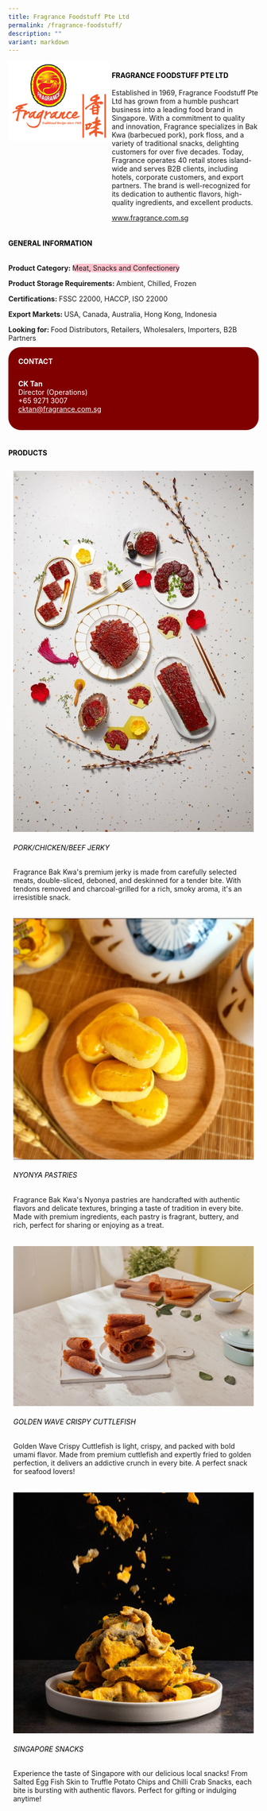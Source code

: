 ```yaml
---
title: Fragrance Foodstuff Pte Ltd
permalink: /fragrance-foodstuff/
description: ""
variant: markdown
---
```

<div class="flex-paragraph">
	<div style="display: flex; flex-wrap: wrap;" class="flex-container">
		<div style="flex: 1 1 40%; display: block;" class="card sgds">
			<img src="/images/Fragrance%20Foodstuff/fragrance_foodstuff_logo.png">
		</div>
		<div style="flex: 1 1 58%; display: block; margin-left: 3px" class="card-sgds">
			<h4 style="text-transform: uppercase; color: black;"><b>Fragrance Foodstuff Pte Ltd</b></h4>
			<p>Established in 1969, Fragrance Foodstuff Pte Ltd has grown from a humble pushcart business into a leading food brand in Singapore. With a commitment to quality and innovation, Fragrance specializes in Bak Kwa (barbecued pork), pork floss, and a variety of traditional snacks, delighting customers for over five decades. Today, Fragrance operates 40 retail stores island-wide and serves B2B clients, including hotels, corporate customers, and export partners. The brand is well-recognized for its dedication to authentic flavors, high-quality ingredients, and excellent products.</p>
			<p><a target="_blank" href="https://www.fragrance.com.sg">www.fragrance.com.sg</a></p>
		</div>
	</div>
</div>

<h4 style="text-transform: uppercase; color: black;">
	<b>General Information</b>
</h4>
<div style="display: flex; flex-wrap: wrap;" class="flex-container">
	<div style="flex: 1 1 65%; display: block; align-self: stretch" class="card sgds">
		<div class="flex-paragraph">
			<p>
				<b>Product Category: </b>
				<span style="background-color: pink; border-radius: 10px;">Meat, Snacks and Confectionery</span>
			</p>
			<p>
				<b>Product Storage Requirements: </b>Ambient, Chilled, Frozen
			</p>
			<p>
				<b>Certifications: </b>FSSC 22000, HACCP, ISO 22000
			</p>
			<p>
				<b>Export Markets: </b>USA, Canada, Australia, Hong Kong, Indonesia
			</p>
			<p style="margin-bottom: 10px;">
				<b>Looking for: </b>Food Distributors, Retailers, Wholesalers, Importers, B2B Partners
			</p>
		</div>
	</div>
	<div style="flex: 1 1 35%; padding: 10px; display: block; background-color: maroon; border-radius: 25px; align-self: center;" class="card sgds">
		<h4 style="color: white; margin-top: 10px; margin-left: 10px;">CONTACT</h4>
		<div class="flex-paragraph">
			<p style="padding: 10px; color: white;">
				<b>CK Tan</b>
				<br>Director (Operations)<br>+65 9271 3007<br>
				<a style="color: white;" href="mailto:cktan@fragrance.com.sg">cktan@fragrance.com.sg</a>
			</p>
		</div>
	</div>
</div>
<br>
<h4 style="text-transform: uppercase; color: black;">
	<b>Products</b>
</h4>
<div style="display: flex; flex-wrap: wrap;">
	<div style="flex: 1 1 47%; margin: 10px; display: block;" class="card sgds">
		<div style="display: block;" class="flex-image">
			<img src="/images/Fragrance%20Foodstuff/fragrance_foodstuff_product_01.jpg">
		</div>
		<div class="flex-paragraph">
			<h6 style="text-transform: uppercase; color: black;">Pork/Chicken/Beef Jerky</h6>
			<p>Fragrance Bak Kwa's premium jerky is made from carefully selected meats, double-sliced, deboned, and deskinned for a tender bite. With tendons removed and charcoal-grilled for a rich, smoky aroma, it's an irresistible snack.</p>
		</div>
	</div>
	<div style="flex: 1 1 47%; margin: 10px; display: block;" class="card sgds">
		<div style="display: block;" class="flex-image">
			<img src="/images/Fragrance%20Foodstuff/fragrance_foodstuff_product_02.jpg">
		</div>
		<div class="flex-paragraph">
			<h6 style="text-transform: uppercase; color: black;">Nyonya Pastries</h6>
			<p>Fragrance Bak Kwa's Nyonya pastries are handcrafted with authentic flavors and delicate textures, bringing a taste of tradition in every bite. Made with premium ingredients, each pastry is fragrant, buttery, and rich, perfect for sharing or enjoying as a treat.</p>
		</div>
	</div>
	<div style="flex: 1 1 47%; margin: 10px; display: block;" class="card sgds">
		<div style="display: block;" class="flex-image">
			<img src="/images/Fragrance%20Foodstuff/fragrance_foodstuff_product_03.jpg">
		</div>
		<div class="flex-paragraph">
			<h6 style="text-transform: uppercase; color: black;">Golden Wave Crispy Cuttlefish</h6>
			<p>Golden Wave Crispy Cuttlefish is light, crispy, and packed with bold umami flavor. Made from premium cuttlefish and expertly fried to golden perfection, it delivers an addictive crunch in every bite. A perfect snack for seafood lovers!</p>
		</div>
	</div>
	<div style="flex: 1 1 47%; margin: 10px; display: block;" class="card sgds">
		<div style="display: block;" class="flex-image">
			<img src="/images/Fragrance%20Foodstuff/fragrance_foodstuff_product_04.jpg">
		</div>
		<div class="flex-paragraph">
			<h6 style="text-transform: uppercase; color: black;">Singapore Snacks</h6>
			<p>Experience the taste of Singapore with our delicious local snacks! From Salted Egg Fish Skin to Truffle Potato Chips and Chilli Crab Snacks, each bite is bursting with authentic flavors. Perfect for gifting or indulging anytime!</p>
		</div>
	</div>
</div>